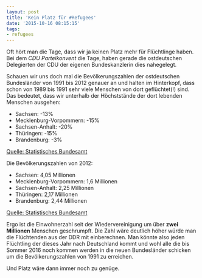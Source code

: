 ```yaml
---
layout: post
title: 'Kein Platz für #Refugees'
date: '2015-10-16 08:15:15'
tags:
- refugees
---
```


Oft hört man die Tage, dass wir ja keinen Platz mehr für Flüchtlinge haben. Bei dem *CDU Parteikonvent* die Tage, haben gerade die ostdeutschen Delegierten der CDU der eigenen Bundeskanzlerin dies nahegelegt.

Schauen wir uns doch mal die Bevölkerungszahlen der ostdeutschen Bundesländer von 1991 bis 2012 genauer an und halten im Hinterkopf, dass schon von 1989 bis 1991 sehr viele Menschen von dort geflüchtet(!) sind. Das bedeutet, dass wir unterhalb der Höchststände der dort lebenden Menschen ausgehen:

* Sachsen: -13%
* Mecklenburg-Vorpommern: -15%
* Sachsen-Anhalt: -20%
* Thüringen: -15%
* Brandenburg: -3%

[Quelle: Statistisches Bundesamt](http://www.beauftragte-neue-laender.de/BNL/Navigation/DE/Themen/Gleichwertige_Lebensverhaeltnisse_schaffen/Demografie/Demografische_Situation/demografische_situation.html)

Die Bevölkerungszahlen von 2012:

* Sachsen: 4,05 Millionen
* Mecklenburg-Vorpommern: 1,6 Millionen
* Sachsen-Anhalt: 2,25 Millionen
* Thüringen: 2,17 Millionen
* Brandenburg: 2,44 Millionen

[Quelle: Statistisches Bundesamt](https://www.destatis.de/DE/PresseService/Presse/Pressemitteilungen/2013/08/PD13_283_12411.html)

Ergo ist die Einwohnerzahl seit der Wiedervereinigung um über **zwei Millionen** Menschen geschrumpft. Die Zahl wäre deutlich höher würde man die Flüchtenden aus der DDR mit einberechnen.
Man könnte also jeden Flüchtling der dieses Jahr nach Deutschland kommt und wohl alle die bis Sommer 2016 noch kommen werden in die neuen Bundesländer schicken um die Bevölkerungszahlen von 1991 zu erreichen.

Und Platz wäre dann immer noch zu genüge.
